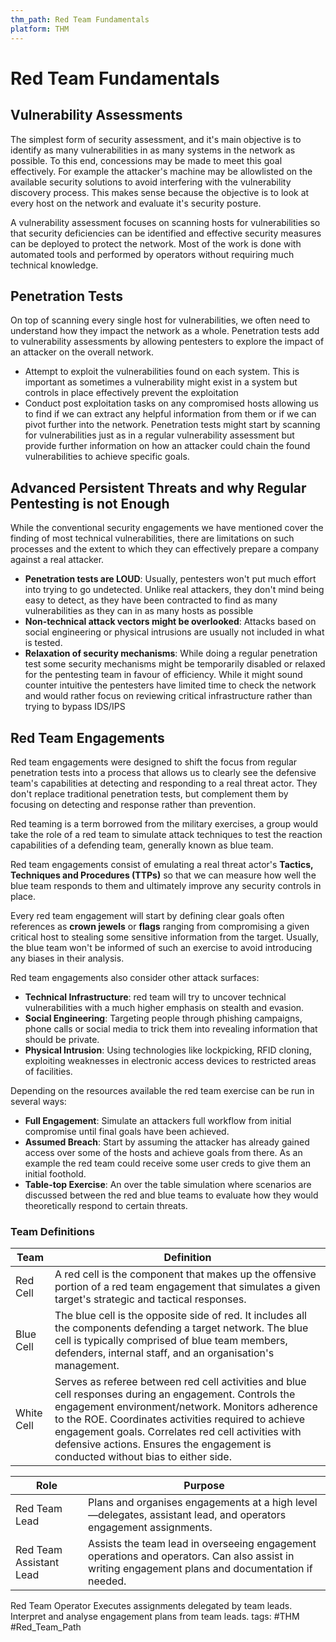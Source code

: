 ```yaml
---
thm_path: Red Team Fundamentals
platform: THM
---
```

# Red Team Fundamentals

## Vulnerability Assessments
The simplest form of security assessment, and it's main objective is to identify as many vulnerabilities in as many systems in the network as possible. To this end, concessions may be made to meet this goal effectively. For example the attacker's machine may be allowlisted on the available security solutions to avoid interfering with the vulnerability discovery process. This makes sense because the objective is to look at every host on the network and evaluate it's security posture.

A vulnerability assessment focuses on scanning hosts for vulnerabilities so that security deficiencies can be identified and effective security measures can be deployed to protect the network. Most of the work is done with automated tools and performed by operators without requiring much technical knowledge.

## Penetration Tests
On top of scanning every single host for vulnerabilities, we often need to understand how they impact the network as a whole. Penetration tests add to vulnerability assessments by allowing pentesters to explore the impact of an attacker on the overall network.
- Attempt to exploit the vulnerabilities found on each system. This is important as sometimes a vulnerability might exist in a system but controls in place effectively prevent the exploitation
- Conduct post exploitation tasks on any compromised hosts allowing us to find if we can extract any helpful information from them or if we can pivot further into the network.
Penetration tests might start by scanning for vulnerabilities just as in a regular vulnerability assessment but provide further information on how an attacker could chain the found vulnerabilities to achieve specific goals.

## Advanced Persistent Threats and why Regular Pentesting is not Enough
While the conventional security engagements we have mentioned cover the finding of most technical vulnerabilities, there are limitations on such processes and the extent to which they can effectively prepare a company against a real attacker.
- **Penetration tests are LOUD**: Usually, pentesters won't put much effort into trying to go undetected. Unlike real attackers, they don't mind being easy to detect, as they have been contracted to find as many vulnerabilities as they can in as many hosts as possible
- **Non-technical attack vectors might be overlooked**: Attacks based on social engineering or physical intrusions are usually not included in what is tested.
- **Relaxation of security mechanisms**: While doing a regular penetration test some security mechanisms might be temporarily disabled or relaxed for the pentesting team  in favour of efficiency. While it might sound counter intuitive the pentesters have limited time to check the network and would rather focus on reviewing critical infrastructure rather than trying to bypass IDS/IPS

## Red Team Engagements
Red team engagements were designed to shift the focus from regular penetration tests into a process that allows us to clearly see the defensive team's capabilities at detecting and responding to a real threat actor. They don't replace traditional penetration tests, but complement them by focusing on detecting and response rather than prevention.

Red teaming is a term borrowed from the military exercises, a group would take the role of a red team to simulate attack techniques to test the reaction capabilities of a defending team, generally known as blue team.

Red team engagements consist of emulating a real threat actor's **Tactics, Techniques and Procedures (TTPs)** so that we can measure how well the blue team responds to them and ultimately improve any security controls in place.

Every red team engagement will start by defining clear goals often references as **crown jewels** or **flags** ranging from compromising a given critical host to stealing some sensitive information from the target. Usually, the blue team won't be informed of such an exercise to avoid introducing any biases in their analysis.

Red team engagements also consider other attack surfaces:
- **Technical Infrastructure**: red team will try to uncover technical vulnerabilities with a much higher emphasis on stealth and evasion.
- **Social Engineering**: Targeting people through phishing campaigns, phone calls or social media to trick them into revealing information that should be private.
- **Physical Intrusion**: Using technologies like lockpicking, RFID cloning, exploiting weaknesses in electronic access devices to restricted areas of facilities.

Depending on the resources available the red team exercise can be run in several ways:
- **Full Engagement**: Simulate an attackers full workflow from initial compromise until final goals have been achieved.
- **Assumed Breach**: Start by assuming the attacker has already gained access over some of the hosts and achieve goals from there. As an example the red team could receive some user creds to give them an initial foothold.
- **Table-top Exercise**: An over the table simulation where scenarios are discussed between the red and blue teams to evaluate how they would theoretically respond to certain threats.


### Team Definitions
| Team      | Definition                                                                                                                                                                                                                    | 
| --------- | ----------------------------------------------------------------------------------------------------------------------------------------------------------------------------------------------------------------------------- | 
| Red Cell  | A red cell is the component that makes up the offensive portion of a red team engagement that simulates a given target's strategic and tactical responses.                                                                    |     
| Blue Cell | The blue cell is the opposite side of red. It includes all the components defending a target network. The blue cell is typically comprised of blue team members, defenders, internal staff, and an organisation's management. |     
| White Cell          |  Serves as referee between red cell activities and blue cell responses during an engagement. Controls the engagement environment/network. Monitors adherence to the ROE. Coordinates activities required to achieve engagement goals. Correlates red cell activities with defensive actions. Ensures the engagement is conducted without bias to either side.                                                                                                                                                                                                                             |     

| Role | Purpose |
| ---- | ------- |
| Red Team Lead | Plans and organises engagements at a high level—delegates, assistant lead, and operators engagement assignments. |
| Red Team Assistant Lead | Assists the team lead in overseeing engagement operations and operators. Can also assist in writing engagement plans and documentation if needed.

Red Team Operator Executes assignments delegated by team leads. Interpret and analyse engagement plans from team leads.
tags: #THM #Red_Team_Path